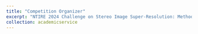 ```yaml
---
title: "Competition Organizer"
excerpt: "NTIRE 2024 Challenge on Stereo Image Super-Resolution: Methods and Results (CVPR Workshop)"
collection: academicservice
---
```

